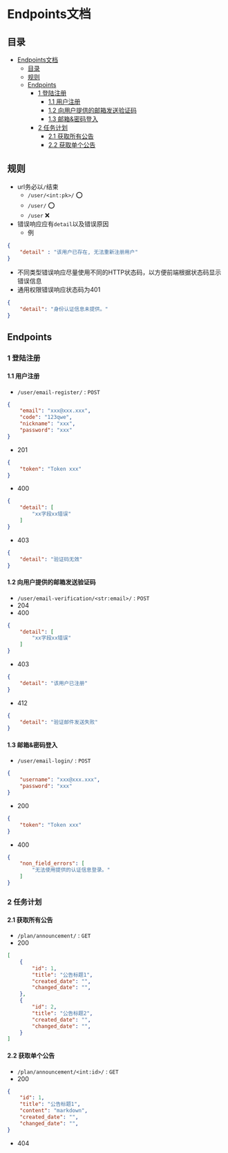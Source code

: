 # Endpoints文档

## 目录

- [Endpoints文档](#endpoints文档)
  - [目录](#目录)
  - [规则](#规则)
  - [Endpoints](#endpoints)
    - [1 登陆注册](#1-登陆注册)
      - [1.1 用户注册](#11-用户注册)
      - [1.2 向用户提供的邮箱发送验证码](#12-向用户提供的邮箱发送验证码)
      - [1.3 邮箱&密码登入](#13-邮箱密码登入)
    - [2 任务计划](#2-任务计划)
      - [2.1 获取所有公告](#21-获取所有公告)
      - [2.2 获取单个公告](#22-获取单个公告)

## 规则

- url务必以`/`结束
  - `/user/<int:pk>/` ⭕️
  - `/user/` ⭕️
  - `/user` ❌
- 错误响应应有`detail`以及错误原因
  - 例

```json
{
    "detail" : "该用户已存在, 无法重新注册用户"
}
```

- 不同类型错误响应尽量使用不同的HTTP状态码，以方便前端根据状态码显示错误信息
- 通用权限错误响应状态码为401

```json
{
    "detail": "身份认证信息未提供。"
}
```

## Endpoints

### 1 登陆注册

#### 1.1 用户注册

- `/user/email-register/` : `POST`

```json
{
    "email": "xxx@xxx.xxx",
    "code": "123qwe",
    "nickname": "xxx",
    "password": "xxx"
}
```

- 201

```json
{
    "token": "Token xxx"
}
```

- 400

```json
{
    "detail": [
        "xx字段xx错误"
    ]
}
```

- 403

```json
{
    "detail": "验证码无效"
}
```

#### 1.2 向用户提供的邮箱发送验证码

- `/user/email-verification/<str:email>/` : `POST`
- 204
- 400

```json
{
    "detail": [
        "xx字段xx错误"
    ]
}
```

- 403

```json
{
    "detail": "该用户已注册"
}
```

- 412

```json
{
    "detail": "验证邮件发送失败"
}
```

#### 1.3 邮箱&密码登入

- `/user/email-login/` : `POST`

```json
{
    "username": "xxx@xxx.xxx",
    "password": "xxx"
}
```

- 200

```json
{
    "token": "Token xxx"
}
```

- 400

```json
{
    "non_field_errors": [
        "无法使用提供的认证信息登录。"
    ]
}
```

### 2 任务计划

#### 2.1 获取所有公告

- `/plan/announcement/` : `GET`
- 200

```json
[
    {
        "id": 1,
        "title": "公告标题1",
        "created_date": "",
        "changed_date": "",
    },
    {
        "id": 2,
        "title": "公告标题2",
        "created_date": "",
        "changed_date": "",
    }
]
```

#### 2.2 获取单个公告

- `/plan/announcement/<int:id>/` : `GET`
- 200

```json
{
    "id": 1,
    "title": "公告标题1",
    "content": "markdown",
    "created_date": "",
    "changed_date": "",
}
```

- 404
